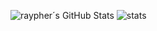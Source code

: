 ![raypher´s GitHub Stats](https://github-readme-stats.vercel.app/api?username=raypher&show_icons=true&line_height=27&count_private=true&theme=gradient) ![stats](https://github-readme-stats.vercel.app/api/top-langs/?username=raypher&theme=gradient&langs_count=8)

